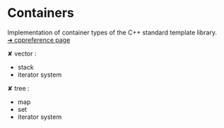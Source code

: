 # Containers
Implementation of container types of the C++ standard template library.  
[➜ cppreference page](https://en.cppreference.com/w/cpp/container)
 
✘ vector :  
+ stack  
+ iterator system  

✘ tree :
- map
- set
- iterator system
